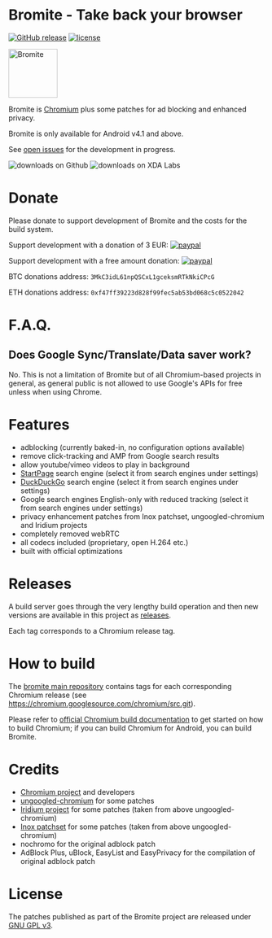 # Bromite - Take back your browser

[![GitHub release][version-image]][version-url] [![license][license-image]][license-url]

<img title="Bromite - take back your browser!" src="https://www.bromite.org/android-icon-192x192.png" width="96" alt="Bromite" />

Bromite is [Chromium](https://www.chromium.org/Home) plus some patches for ad blocking and enhanced privacy.

Bromite is only available for Android v4.1 and above.

See [open issues](https://github.com/bromite/bromite/issues) for the development in progress.

<img src="https://www.bromite.org/bromite_bromite_gh_downloads.svg" alt="downloads on Github" title="downloads on Github" /> <img src="https://www.bromite.org/bromite_bromite_xda_downloads.svg" alt="downloads on XDA Labs" title="downloads on XDA Labs" />

# Donate

Please donate to support development of Bromite and the costs for the build system.

Support development with a donation of 3 EUR: [![paypal](https://www.paypalobjects.com/en_US/i/btn/btn_donate_LG.gif)](https://www.paypal.com/cgi-bin/webscr?cmd=_s-xclick&hosted_button_id=JP3XTQPVRNET2)

Support development with a free amount donation: [![paypal](https://www.paypalobjects.com/en_US/i/btn/btn_donate_LG.gif)](https://www.paypal.com/cgi-bin/webscr?cmd=_s-xclick&hosted_button_id=LC7Q6A3UAQPY8)

BTC donations address: `3MkC3idL61npQSCxL1gceksmRTkNkiCPcG`

ETH donations address: `0xf47ff39223d828f99fec5ab53bd068c5c0522042`

# F.A.Q.

## Does Google Sync/Translate/Data saver work?
No.
This is not a limitation of Bromite but of all Chromium-based projects in general, as general public is not allowed to use Google's APIs for free unless when using Chrome.

# Features

* adblocking (currently baked-in, no configuration options available)
* remove click-tracking and AMP from Google search results
* allow youtube/vimeo videos to play in background
* [StartPage](https://startpage.com/) search engine (select it from search engines under settings)
* [DuckDuckGo](https://duckduckgo.com/) search engine (select it from search engines under settings)
* Google search engines English-only with reduced tracking (select it from search engines under settings)
* privacy enhancement patches from Inox patchset, ungoogled-chromium and Iridium projects
* completely removed webRTC
* all codecs included (proprietary, open H.264 etc.)
* built with official optimizations

# Releases

A build server goes through the very lengthy build operation and then new versions are available in this project as [releases](https://github.com/bromite/bromite/releases).

Each tag corresponds to a Chromium release tag.

# How to build

The [bromite main repository](https://github.com/bromite/bromite) contains tags for each corresponding Chromium release (see https://chromium.googlesource.com/chromium/src.git).

Please refer to [official Chromium build documentation](https://www.chromium.org/developers/how-tos/get-the-code) to get started on how to build Chromium; if you can build Chromium for Android, you can build Bromite.

# Credits

* [Chromium project](https://www.chromium.org/Home) and developers
* [ungoogled-chromium](https://github.com/Eloston/ungoogled-chromium) for some patches
* [Iridium project](https://github.com/iridium-browser) for some patches (taken from above ungoogled-chromium)
* [Inox patchset](https://github.com/gcarq/inox-patchset) for some patches (taken from above ungoogled-chromium)
* nochromo for the original adblock patch
* AdBlock Plus, uBlock, EasyList and EasyPrivacy for the compilation of original adblock patch

# License

The patches published as part of the Bromite project are released under [GNU GPL v3](./LICENSE).

[version-image]: https://img.shields.io/github/release/bromite/bromite.svg?style=flat-square
[version-url]: https://github.com/bromite/bromite/releases/latest
[license-image]: https://img.shields.io/github/license/bromite/bromite.svg
[license-url]: https://github.com/bromite/bromite/blob/master/LICENSE
